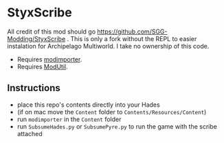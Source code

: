 # StyxScribe

All credit of this mod should go https://github.com/SGG-Modding/StyxScribe . This is only a fork without the REPL to easier instalation for Archipelago Multiworld. I take no ownership of this code.

* Requires [modimporter](https://github.com/SGG-Modding/sgg-mod-modimporter).
* Requires [ModUtil](https://github.com/SGG-Modding/sgg-mod-modutil).

## Instructions

* place this repo's contents directly into your Hades
* (if on mac move the `Content` folder to `Contents/Resources/Content`)  
* run `modimporter` in the `Content` folder 
* run `SubsumeHades.py` or `SubsumePyre.py` to run the game with the scribe attached
